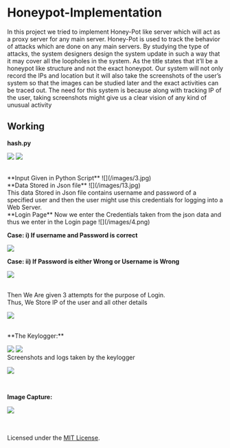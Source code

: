 # Honeypot-Implementation


In this project we tried to implement Honey-Pot like server which will act
as a proxy server for any main server. Honey-Pot is used to track the
behavior of attacks which are done on any main servers. By studying the
type of attacks, the system designers design the system update in such a
way that it may cover all the loopholes in the system. As the title states
that it’ll be a honeypot like structure and not the exact honeypot. Our
system will not only record the IPs and location but it will also take the
screenshots of the user’s system so that the images can be studied later
and the exact activities can be traced out. The need for this system is
because along with tracking IP of the user, taking screenshots might give
us a clear vision of any kind of unusual activity

## Working

**hash.py**

![](/images/1.jpg)
![](/images/2.jpg)


</br>
**Input Given in Python Script**
![](/images/3.jpg)

</br>
**Data Stored in Json file**
![](/images/13.jpg)

</br>
This data Stored in Json file contains username and password of a specified user and then the user might use this credentials for logging into a Web Server.

</br>
**Login Page**
Now we enter the Credentials taken from the json data and thus we enter in the Login page
![](/images/4.png)



**Case: i) If username and Password is correct**

![](/images/5.png)


**Case: ii) If Password is either Wrong or Username is Wrong**

![](/images/6.png)

</br>
Then We Are given 3 attempts for the purpose of Login.

</br>
Thus, We Store IP of the user and all other details

![](/images/7.png)

</br>
**The Keylogger:** 

![](/images/8.jpg)
![](/images/9.jpg)
</br>
Screenshots and logs taken by the keylogger

![](/images/10.jpg)

</br>

**Image Capture:** 

![](/images/11.jpg)




</br></br>
 Licensed under the [MIT License](LICENSE).

